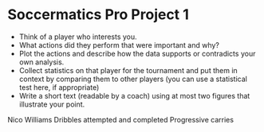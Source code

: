 # Soccermatics Pro Project 1

- Think of a player who interests you.
- What actions did they perform that were important and why?
- Plot the actions and describe how the data supports or contradicts your own analysis.
- Collect statistics on that player for the tournament and put them in context by comparing them to other players (you can use a statistical test here, if appropriate)
- Write a short text (readable by a coach) using at most two figures that illustrate your point.


Nico Williams
Dribbles attempted and completed
Progressive carries
